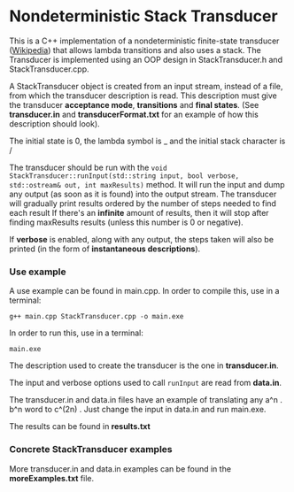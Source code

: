 # Nondeterministic Stack Transducer

This is a C++ implementation of a nondeterministic finite-state transducer ([Wikipedia](https://en.wikipedia.org/wiki/Finite-state_transducer)) that allows lambda transitions and also uses a stack.
The Transducer is implemented using an OOP design in StackTransducer.h and StackTransducer.cpp. 

A StackTransducer object is created from an input stream, instead of a file, from which the transducer description is read. 
This description must give the transducer **acceptance mode**, **transitions** and **final states**.
(See **transducer.in** and **transducerFormat.txt** for an example of how this description should look).

The initial state is 0, the lambda symbol is _ and the initial stack character is /

The transducer should be run with the `void StackTransducer::runInput(std::string input, bool verbose, std::ostream& out, int maxResults)` method.
It will run the input and dump any output (as soon as it is found) into the output stream. The transducer will gradually print results 
ordered by the number of steps needed to find each result
If there's an **infinite** amount of results, then it will stop after finding maxResults results (unless this number is 0 or negative).

If **verbose** is enabled, along with any output, the steps taken will also be printed (in the form of **instantaneous descriptions**).

### Use example
A use example can be found in main.cpp.
In order to compile this, use in a terminal:

    g++ main.cpp StackTransducer.cpp -o main.exe
    
In order to run this, use in a terminal:

    main.exe

The description used to create the transducer is the one in **transducer.in**. 

The input and verbose options used to call `runInput` are read from **data.in**.

The transducer.in and data.in files have an example of translating any a^n . b^n word to c^(2n) . Just change the input in data.in and run main.exe. 

The results can be found in **results.txt**

### Concrete StackTransducer examples
More transducer.in and data.in examples can be found in the **moreExamples.txt** file.
